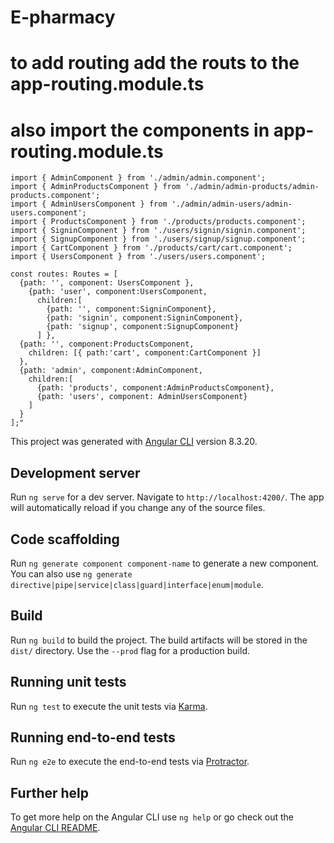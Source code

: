 # E-pharmacy

# to add routing add the routs to the app-routing.module.ts

# also import the components in app-routing.module.ts

```
import { AdminComponent } from './admin/admin.component';
import { AdminProductsComponent } from './admin/admin-products/admin-products.component';
import { AdminUsersComponent } from './admin/admin-users/admin-users.component';
import { ProductsComponent } from './products/products.component';
import { SigninComponent } from './users/signin/signin.component';
import { SignupComponent } from './users/signup/signup.component';
import { CartComponent } from './products/cart/cart.component';
import { UsersComponent } from './users/users.component';
```

```
const routes: Routes = [
  {path: '', component: UsersComponent },
    {path: 'user', component:UsersComponent,
      children:[
        {path: '', component:SigninComponent},
        {path: 'signin', component:SigninComponent},
        {path: 'signup', component:SignupComponent}
      ] },
  {path: '', component:ProductsComponent,
    children: [{ path:'cart', component:CartComponent }]
  },
  {path: 'admin', component:AdminComponent,
    children:[
      {path: 'products', component:AdminProductsComponent},
      {path: 'users', component: AdminUsersComponent}
    ]
  }
];"
```

This project was generated with [Angular CLI](https://github.com/angular/angular-cli) version 8.3.20.

## Development server

Run `ng serve` for a dev server. Navigate to `http://localhost:4200/`. The app will automatically reload if you change any of the source files.

## Code scaffolding

Run `ng generate component component-name` to generate a new component. You can also use `ng generate directive|pipe|service|class|guard|interface|enum|module`.

## Build

Run `ng build` to build the project. The build artifacts will be stored in the `dist/` directory. Use the `--prod` flag for a production build.

## Running unit tests

Run `ng test` to execute the unit tests via [Karma](https://karma-runner.github.io).

## Running end-to-end tests

Run `ng e2e` to execute the end-to-end tests via [Protractor](http://www.protractortest.org/).

## Further help

To get more help on the Angular CLI use `ng help` or go check out the [Angular CLI README](https://github.com/angular/angular-cli/blob/master/README.md).
